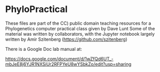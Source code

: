 # PhyloPractical
These files are part of the CC) public domain teaching resources for a Phylogenetics computer practical class given by Dave Lunt 
Some of the material was written by collaborators, with the Jupyter notebook largely written by Amir Szitenberg (https://github.com/szitenberg)

There is a Google Doc lab manual at:

https://docs.google.com/document/d/1wZfQd6UT_-mbJeE8j6YJR1NXSiUr2RFPYeU8wYSbkZo/edit?usp=sharing
